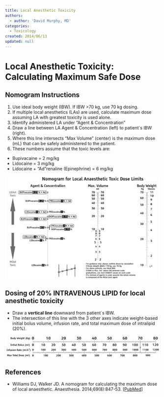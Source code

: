 ```yaml
---
title: Local Anesthetic Toxicity
authors:
  - author: 'David Murphy, MD'
categories:
  - Toxicology
created: 2014/06/13
updated: null
---
```


# Local Anesthetic Toxicity: Calculating Maximum Safe Dose

## Nomogram Instructions

1. Use ideal body weight (IBW). If IBW >70 kg, use 70 kg dosing.
2. If multiple local anesthetics (LAs) are used, calculate maximum dose assuming LA with greatest toxicity is used alone.
3. Identify administered LA under “Agent & Concentration”
4. Draw a line between LA Agent & Concentration (left) to patient´s IBW (right).
5. Where this line intersects “Max Volume” (center) is the maximum dose (mL) that can be safely administered to the patient.
6. These numbers assume that the toxic levels are:

- <span class="drug">Bupivacaine</span> = 2 mg/kg
- <span class="drug">Lidocaine</span> = 3 mg/kg
- <span class="drug">Lidocaine</span> + “Ad”renaline (<span class="drug">Epinephrine</span>) = 6 mg/kg

![Nomogram for local anesthetic toxic dose limits](media/local-anesthetic-toxicity_image-1.png)

## Dosing of 20% INTRAVENOUS LIPID for local anesthetic toxicity

- Draw a **vertical line** downward from patient´s IBW. 
- The intersection of this line with the 3 other axes indicate weight-based initial bolus volume, infusion rate, and total maximum dose of <span class="drug">intralipid (20%)</span>.

![body weight to dose limit figure](media/local-anesthetic-toxicity_image-2.png)

## References

- Williams DJ, Walker JD. A nomogram for calculating the maximum dose of local anaesthetic. Anaesthesia. 2014;69(8):847-53. [[PubMed](https://www.ncbi.nlm.nih.gov/pubmed/?term=24820093)]
